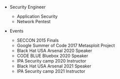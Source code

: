 - Security Engineer
  - Application Security
  - Network Pentest

- Events
  - SECCON 2015 Finals
  - Google Summer of Code 2017 Metasploit Project
  - Black Hat USA Arsenal 2020 Speaker
  - CODE BLUE Bluebox 2020 Speaker
  - IPA Security camp 2020 Instructor
  - Black Hat USA Arsenal 2021 Speaker
  - IPA Security camp 2021 Instructor


<!---
tkmru/tkmru is a ✨ special ✨ repository because its `README.md` (this file) appears on your GitHub profile.
You can click the Preview link to take a look at your changes.
--->
